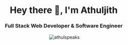 <h1 align="center">Hey there 👋, I'm Athuljith</h1>
<h3 align="center">Full Stack Web Developer & Software Engineer</h3>

<center>
<p>&nbsp;<img align="center" src="https://github-readme-stats.vercel.app/api?username=athulspeaks&show_icons=true" alt="athulspeaks" /></p>
</center>
